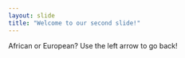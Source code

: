 ```yaml
---
layout: slide
title: "Welcome to our second slide!"
---
```

African or European?
Use the left arrow to go back!
